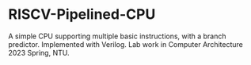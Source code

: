 # RISCV-Pipelined-CPU
A simple CPU supporting multiple basic instructions, with a branch predictor. Implemented with Verilog.
Lab work in Computer Architecture 2023 Spring, NTU.
